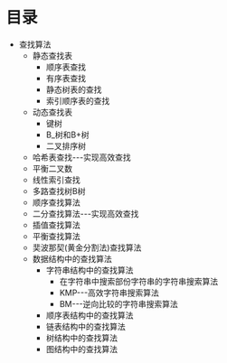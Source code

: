 
# 目录

   *  查找算法
      *  静态查找表
         *  顺序表查找
         *  有序表查找
         *  静态树表的查找
         *  索引顺序表的查找
      *  动态查找表
         *  键树
         *  B_树和B+树
         *  二叉排序树
      *  哈希表查找---实现高效查找
      *  平衡二叉数
      *  线性索引查找
      *  多路查找树B树
      *  顺序查找算法
      *  二分查找算法---实现高效查找
      *  插值查找算法
      *  平衡查找算法
      *  奜波那契(黄金分割法)查找算法
      *  数据结构中的查找算法
         * 字符串结构中的查找算法
           * 在字符串中搜索部份字符串的字符串搜索算法
           * KMP---高效字符串搜索算法    
           * BM---逆向比较的字符串搜索算法
         * 顺序表结构中的查找算法
         * 链表结构中的查找算法
         * 树结构中的查找算法
         * 图结构中的查找算法




